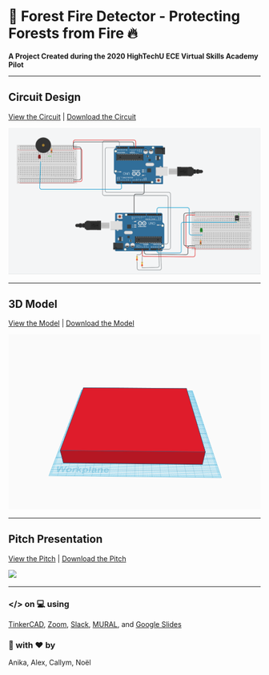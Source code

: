 # :evergreen_tree: Forest Fire Detector - Protecting Forests from Fire :fire:

**A Project Created during the 2020 HighTechU ECE Virtual Skills Academy Pilot** 

---

## **Circuit Design**
[View the Circuit](https://www.tinkercad.com/things/cWyZoyC6UlY) | [Download the Circuit](/circuit)

![](/img/circuit.png)

---

## **3D Model**
[View the Model](https://www.tinkercad.com/things/aJLwmahxKKC) | [Download the Model](/model)

![](/img/model.png)

---

## **Pitch Presentation**
[View the Pitch](https://github.com/hightechu/hightechu-academy-forestfiredetector/blob/master/pitch/forestfiredetector-pitchdeck.pdf) | [Download the Pitch](/pitch)

![](/img/pitch.png)

---

### </> on :computer: using
[TinkerCAD](https://www.tinkercad.com), [Zoom](https://zoom.us/), [Slack](https://slack.com/), [MURAL](https://www.mural.co/), and [Google Slides](https://www.google.com/slides/about/)

### :hammer: with :heart: by
Anika, Alex, Callym, Noël
